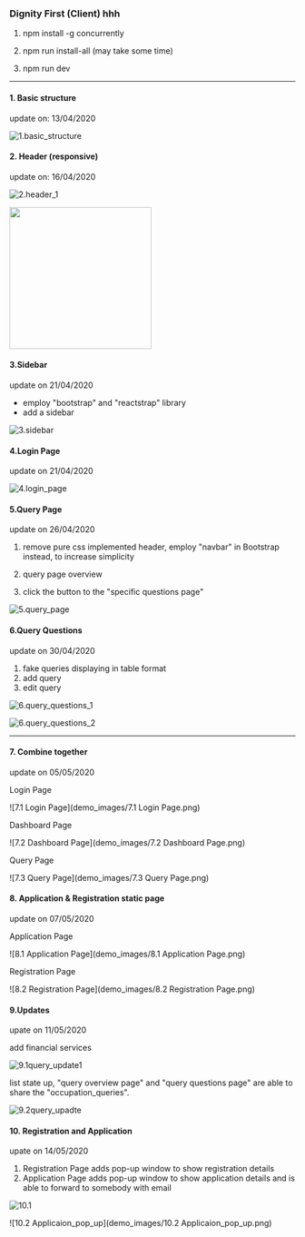 ### Dignity First (Client) hhh

1) npm install -g concurrently

2) npm run install-all    (may take some time)

3) npm run dev



------

####  1. Basic structure

update on: 13/04/2020

![1.basic_structure](demo_images/1.basic_structure.png)



#### 2. Header (responsive)

update on: 16/04/2020

![2.header_1](demo_images/2.header_1.png )

<img src="demo_images/2.header_2.png" width=250 />

#### 3.Sidebar

update on 21/04/2020

- employ "bootstrap" and "reactstrap" library
- add a sidebar

![3.sidebar](demo_images/3.sidebar.png)



#### 4.Login Page

update on 21/04/2020

![4.login_page](demo_images/4.login_page.png)



#### 5.Query Page

update on 26/04/2020

1. remove pure css implemented header, employ "navbar" in Bootstrap instead, to increase simplicity

2. query page overview
3. click the button to the "specific questions page"

![5.query_page](demo_images/5.query_page.png)





#### 6.Query Questions

update on 30/04/2020

1. fake queries displaying in table format
2. add query 
3. edit query

![6.query_questions_1](demo_images/6.query_questions_1.png)

![6.query_questions_2](demo_images/6.query_questions_2.png)





----

#### 7. Combine together

update on 05/05/2020



Login Page

![7.1 Login Page](demo_images/7.1 Login Page.png)



Dashboard Page

![7.2 Dashboard Page](demo_images/7.2 Dashboard Page.png)



Query Page

![7.3 Query Page](demo_images/7.3 Query Page.png)





#### 8. Application & Registration static page

update on 07/05/2020



Application Page

![8.1 Application Page](demo_images/8.1 Application Page.png)



Registration Page

![8.2 Registration Page](demo_images/8.2 Registration Page.png)



#### 9.Updates

upate on 11/05/2020



add  financial services

![9.1query_update1](demo_images/9.1query_update1.png)



list state up, "query overview page" and "query questions page" are able to share the "occupation_queries".

![9.2query_upadte](demo_images/9.2query_upadte.png)



#### 10. Registration and Application

upate on 14/05/2020

1. Registration Page adds pop-up window to show  registration details
2. Application Page adds pop-up window to show application details and is able to forward to somebody with email



![10.1](demo_images/10.1.png)



![10.2 Applicaion_pop_up](demo_images/10.2 Applicaion_pop_up.png)